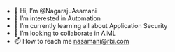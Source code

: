 - 👋 Hi, I’m @NagarajuAsamani
- 👀 I’m interested in Automation
- 🌱 I’m currently learning all about Application Security
- 💞️ I’m looking to collaborate in AIML
- 📫 How to reach me nasamani@rbi.com

<!---
NagarajuAsamani/NagarajuAsamani is a ✨ special ✨ repository because its `README.md` (this file) appears on your GitHub profile.
You can click the Preview link to take a look at your changes.
--->
